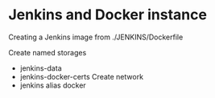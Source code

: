 # Jenkins and Docker instance

Creating a Jenkins image from ./JENKINS/Dockerfile

Create named storages
- jenkins-data
- jenkins-docker-certs
Create network
- jenkins alias docker
